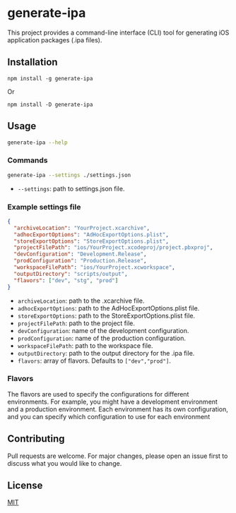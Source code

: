 # generate-ipa

This project provides a command-line interface (CLI) tool for generating iOS application packages (.ipa files).

## Installation


```
npm install -g generate-ipa
```
Or

```
npm install -D generate-ipa
```

## Usage

```bash
generate-ipa --help
```

### Commands

```bash
generate-ipa --settings ./settings.json
```

- `--settings`: path to settings.json file.

### Example settings file

```json
{
  "archiveLocation": "YourProject.xcarchive",
  "adhocExportOptions": "AdHocExportOptions.plist",
  "storeExportOptions": "StoreExportOptions.plist",
  "projectFilePath": "ios/YourProject.xcodeproj/project.pbxproj",
  "devConfiguration": "Development.Release",
  "prodConfiguration": "Production.Release",
  "workspaceFilePath": "ios/YourProject.xcworkspace",
  "outputDirectory": "scripts/output",
  "flavors": ["dev", "stg", "prod"]
}
```

- `archiveLocation`: path to the .xcarchive file.
- `adhocExportOptions`: path to the AdHocExportOptions.plist file.
- `storeExportOptions`: path to the StoreExportOptions.plist file.
- `projectFilePath`: path to the project file.
- `devConfiguration`: name of the development configuration.
- `prodConfiguration`: name of the production configuration.
- `workspaceFilePath`: path to the workspace file.
- `outputDirectory`: path to the output directory for the .ipa file.
- `flavors`: array of flavors. Defaults to `["dev","prod"]`.

### Flavors

The flavors are used to specify the configurations for different environments. For example, you might have a development environment and a production environment. Each environment has its own configuration, and you can specify which configuration to use for each environment

## Contributing

Pull requests are welcome. For major changes, please open an issue first to discuss what you would like to change.

## License

[MIT](https://choosealicense.com/licenses/mit/)
